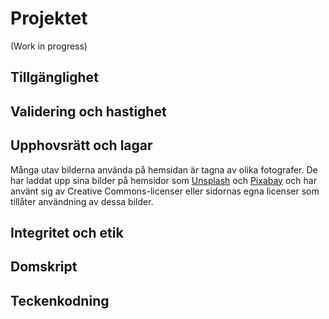 # Projektet

(Work in progress)

## Tillgänglighet

## Validering och hastighet

## Upphovsrätt och lagar

Många utav bilderna använda på hemsidan är tagna av olika fotografer. De har laddat upp sina bilder på hemsidor som [Unsplash](https://unsplash.com) och [Pixabay](https://pixabay.com/sv/) och har använt sig av Creative Commons-licenser eller sidornas egna licenser som tillåter användning av dessa bilder.

## Integritet och etik

## Domskript

## Teckenkodning


